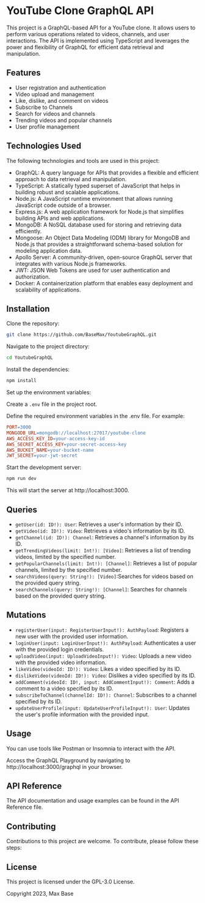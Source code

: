 # YouTube Clone GraphQL API

This project is a GraphQL-based API for a YouTube clone. It allows users to perform various operations related to videos, channels, and user interactions. The API is implemented using TypeScript and leverages the power and flexibility of GraphQL for efficient data retrieval and manipulation.

## Features

- User registration and authentication
- Video upload and management
- Like, dislike, and comment on videos
- Subscribe to Channels
- Search for videos and channels
- Trending videos and popular channels
- User profile management

## Technologies Used

The following technologies and tools are used in this project:

- GraphQL: A query language for APIs that provides a flexible and efficient approach to data retrieval and manipulation.
- TypeScript: A statically typed superset of JavaScript that helps in building robust and scalable applications.
- Node.js: A JavaScript runtime environment that allows running JavaScript code outside of a browser.
- Express.js: A web application framework for Node.js that simplifies building APIs and web applications.
- MongoDB: A NoSQL database used for storing and retrieving data efficiently.
- Mongoose: An Object Data Modeling (ODM) library for MongoDB and Node.js that provides a straightforward schema-based solution for modeling application data.
- Apollo Server: A community-driven, open-source GraphQL server that integrates with various Node.js frameworks.
- JWT: JSON Web Tokens are used for user authentication and authorization.
- Docker: A containerization platform that enables easy deployment and scalability of applications.

## Installation

Clone the repository:

```bash
git clone https://github.com/BaseMax/YoutubeGraphQL.git
```

Navigate to the project directory:

```bash
cd YoutubeGraphQL
```

Install the dependencies:

```bash
npm install
```

Set up the environment variables:

Create a `.env` file in the project root.

Define the required environment variables in the .env file. For example:

```makefile
PORT=3000
MONGODB_URL=mongodb://localhost:27017/youtube-clone
AWS_ACCESS_KEY_ID=your-access-key-id
AWS_SECRET_ACCESS_KEY=your-secret-access-key
AWS_BUCKET_NAME=your-bucket-name
JWT_SECRET=your-jwt-secret
```

Start the development server:

```bash
npm run dev
```

This will start the server at http://localhost:3000.

## Queries

- `getUser(id: ID!): User`: Retrieves a user's information by their ID.
- `getVideo(id: ID!): Video`: Retrieves a video's information by its ID.
- `getChannel(id: ID!): Channel`: Retrieves a channel's information by its ID.
- `getTrendingVideos(limit: Int!): [Video]`: Retrieves a list of trending videos, limited by the specified number.
- `getPopularChannels(limit: Int!): [Channel]`: Retrieves a list of popular channels, limited by the specified number.
- `searchVideos(query: String!): [Video]`:Searches for videos based on the provided query string.
- `searchChannels(query: String!): [Channel]`: Searches for channels based on the provided query string.

## Mutations

- `registerUser(input: RegisterUserInput!): AuthPayload`: Registers a new user with the provided user information.
- `loginUser(input: LoginUserInput!): AuthPayload`: Authenticates a user with the provided login credentials.
- `uploadVideo(input: UploadVideoInput!): Video`: Uploads a new video with the provided video information.
- `likeVideo(videoId: ID!): Video`: Likes a video specified by its ID.
- `dislikeVideo(videoId: ID!): Video`: Dislikes a video specified by its ID.
- `addComment(videoId: ID!, input: AddCommentInput!): Comment`: Adds a comment to a video specified by its ID.
- `subscribeToChannel(channelId: ID!): Channel`: Subscribes to a channel specified by its ID.
- `updateUserProfile(input: UpdateUserProfileInput!): User`: Updates the user's profile information with the provided input.

## Usage

You can use tools like Postman or Insomnia to interact with the API.

Access the GraphQL Playground by navigating to http://localhost:3000/graphql in your browser.

## API Reference

The API documentation and usage examples can be found in the API Reference file.

## Contributing

Contributions to this project are welcome. To contribute, please follow these steps:

## License

This project is licensed under the GPL-3.0 License.

Copyright 2023, Max Base
